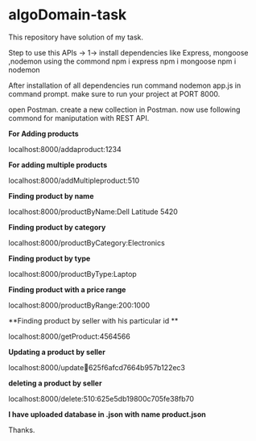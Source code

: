 # algoDomain-task
This repository have solution of my task.

Step to use this APIs ->
1-> install dependencies like Express, mongoose ,nodemon using the commond 
npm i express
npm i mongoose
npm i nodemon

After installation of all dependencies run command nodemon app.js in command prompt.
make sure to run your project at PORT 8000.

open Postman.
create a new collection in Postman.
now use following commond for maniputation with REST API.

**For Adding products** 

localhost:8000/addaproduct:1234 

**For adding multiple products**

localhost:8000/addMultipleproduct:510

**Finding product by name**

localhost:8000/productByName:Dell Latitude 5420

**Finding product by category**

localhost:8000/productByCategory:Electronics

**Finding product by type**

localhost:8000/productByType:Laptop

**Finding product with a price range**

localhost:8000/productByRange:200:1000

**Finding product by seller with his particular id **

localhost:8000/getProduct:4564566

**Updating a product by seller**

localhost:8000/update:1234:625f6afcd7664b957b122ec3


**deleting a product by seller**

localhost:8000/delete:510:625e5db19800c705fe38fb70

**I have uploaded database in .json with name product.json**

Thanks.

